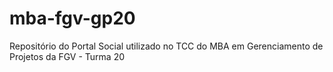 # mba-fgv-gp20
Repositório do Portal Social utilizado no TCC do MBA em Gerenciamento de Projetos da FGV - Turma 20 
